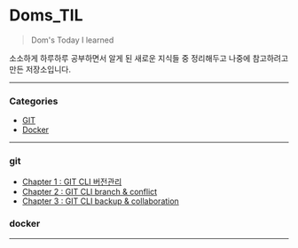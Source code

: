 # Doms_TIL
> Dom's Today I learned


소소하게 하루하루 공부하면서 알게 된 새로운 지식들 중 정리해두고 나중에 참고하려고 만든 저장소입니다.

---
### Categories

* [GIT](#git)
* [Docker](#docker)

---

### git
-	[Chapter 1 : GIT CLI 버전관리](https://github.com/DomMorello/Doms_TIL/blob/open_git/open_tutorial_git/git_ch1.md)
-	[Chapter 2 : GIT CLI branch & conflict](https://github.com/DomMorello/Doms_TIL/blob/open_git/open_tutorial_git/git_ch2.md)
-	[Chapter 3 : GIT CLI backup & collaboration](https://github.com/DomMorello/Doms_TIL/blob/open_git/open_tutorial_git/git_ch3.md)

### docker

---
